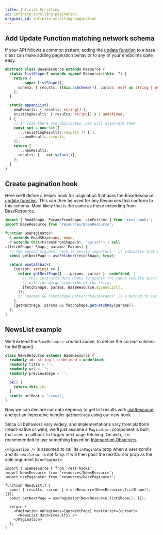 ```yaml
---
title: Infinite Scrolling
id: infinite-scrolling-pagination
original_id: infinite-scrolling-pagination
---
```


## Add Update Function matching network schema

If your API follows a common pattern, adding the [update function](../api/useFetcher#updatefunction-sourceresults-destresults--destresults)
to a base class can make adding pagination behavior to any of your endpoints quite easy.

```typescript
abstract class BaseResource extends Resource {
  static listShape<T extends typeof Resource>(this: T) {
    return {
      ...super.listShape(),
      schema: { results: [this.asSchema()], cursor: null as string | null },
    };
  }

  static appendList(
    newResults: { results: string[] },
    existingResults: { results: string[] } | undefined,
  ) {
    // In case there are duplicates, Set will eliminate them.
    const set = new Set([
      ...(existingResults?.results ?? []),
      ...newResults.results,
    ]);
    return {
      ...newResults,
      results: [...set.values()],
    };
  }
}
```

## Create pagination hook

Here we'll define a helper hook for pagination that uses the BaseResource
[update function](../api/useFetcher#updatefunction-sourceresults-destresults--destresults).
This can then be used for any Resources that conform to this schema. Most likely
that is the same as those extending from BaseResource.

```typescript
import { ReadShape, ParamsFromShape, useFetcher } from 'rest-hooks';
import BaseResource from 'resources/BaseResource';

function usePaginator<
  S extends ReadShape<any, any>,
  P extends Omit<ParamsFromShape<S>, 'cursor'> | null
>(fetchShape: Shape, params: Params) {
  // the second argument here is really important - it indicates that requests should be deduped!
  const getNextPage = useFetcher(fetchShape, true);

  return useCallback(
    (cursor: string) => {
      return getNextPage({ ...params, cursor }, undefined, [
        // this instructs Rest Hooks to update the cache results specified by the first two members
        // with the merge algorithm of the third.
        [fetchShape, params, BaseResource.appendList],
      ]);
      // "params && fetchShape.getFetchKey(params)" is a method to serialize params
    },
    [getNextPage, params && fetchShape.getFetchKey(params)],
  );
}
```

## NewsList example

We'll extend the `BaseResource` created above, to define the correct
schema for listShape().

```typescript
class NewsResource extends BaseResource {
  readonly id: string | undefined = undefined;
  readonly title = '';
  readonly url = '';
  readonly previewImage = '';

  pk() {
    return this.id;
  }
  static urlRoot = '/news';
}
```

Now we can declare our data depency to get list results with [useResource](../api/useresource),
and get an imperative handler `getNextPage` using our new hook.

Since UI behaviors vary widely, and implementations vary from platform (react-native or web),
we'll just assume a `Pagination` component is built, that uses a callback to trigger next
page fetching. On web, it is recommended to use something based on [Intersection Observers](https://developer.mozilla.org/en-US/docs/Web/API/Intersection_Observer_API)

`<Pagination />` is assumed to call its `onPaginate` prop when a user scrolls and its
`nextCursor` is not falsy. It will then pass the nextCursor prop as the sole argument to
`onPaginate`.

```tsx
import { useResource } from 'rest-hooks';
import NewsResource from 'resources/NewsResource';
import usePaginator from 'resources/basePaginator';

function NewsList() {
  const { results, cursor } = useResource(NewsResource.listShape(), {});
  const getNextPage = usePaginator(NewsResource.listShape(), {});

  return (
    <Pagination onPaginate={getNextPage} nextCursor={cursor}>
      <NewsList data={results} />
    </Pagination>
  );
}
```
